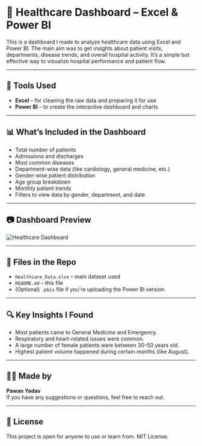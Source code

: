 # 🏥 Healthcare Dashboard – Excel & Power BI

This is a dashboard I made to analyze healthcare data using Excel and Power BI. The main aim was to get insights about patient visits, departments, disease trends, and overall hospital activity. It’s a simple but effective way to visualize hospital performance and patient flow.

---

## 🔧 Tools Used

- **Excel** – for cleaning the raw data and preparing it for use
- **Power BI** – to create the interactive dashboard and charts

---

## 📊 What’s Included in the Dashboard

- Total number of patients
- Admissions and discharges
- Most common diseases
- Department-wise data (like cardiology, general medicine, etc.)
- Gender-wise patient distribution
- Age group breakdown
- Monthly patient trends
- Filters to view data by gender, department, and date

---

## 📷 Dashboard Preview

![Healthcare Dashboard](https://github.com/pawanyadav0104/HealthCare-Dashboard/blob/main/healthcare_dashboard.png?raw=true)



---

## 📁 Files in the Repo

- `Healthcare_Data.xlsx` – main dataset used
- `README.md` – this file
- (Optional) `.pbix` file if you're uploading the Power BI version

---

## 🔍 Key Insights I Found

- Most patients came to General Medicine and Emergency.
- Respiratory and heart-related issues were common.
- A large number of female patients were between 30–50 years old.
- Highest patient volume happened during certain months (like August).

---

## 👨‍💻 Made by

**Pawan Yadav**  
If you have any suggestions or questions, feel free to reach out.

---

## 📄 License

This project is open for anyone to use or learn from. MIT License.
